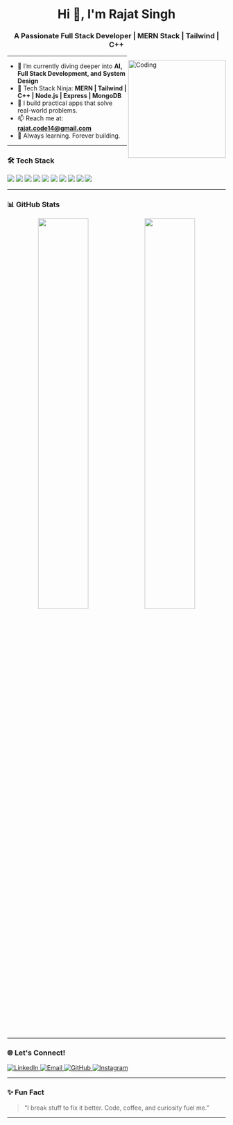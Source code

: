 <!-- Rajat Singh's GitHub Profile README -->

<h1 align="center">Hi 👋, I'm Rajat Singh</h1>
<h3 align="center">A Passionate Full Stack Developer | MERN Stack | Tailwind | C++</h3>

<img align="right" alt="Coding" width="225" style="padding-top: 10px;" src="https://cdn.dribbble.com/users/1162077/screenshots/3848914/programmer.gif">


---

- 🌱 I’m currently diving deeper into **AI, Full Stack Development, and System Design**
- 🧠 Tech Stack Ninja: **MERN | Tailwind | C++ | Node.js | Express | MongoDB**
- 🚀 I build practical apps that solve real-world problems.
- 📫 Reach me at: **[rajat.code14@gmail.com](mailto:rajat.code14@gmail.com)**
- 🧠 Always learning. Forever building.

---

### 🛠️ Tech Stack

<p align="left">
  <img src="https://img.shields.io/badge/-JavaScript-black?style=flat-square&logo=javascript" />
  <img src="https://img.shields.io/badge/-React-black?style=flat-square&logo=react" />
  <img src="https://img.shields.io/badge/-Node.js-black?style=flat-square&logo=node.js" />
  <img src="https://img.shields.io/badge/-Express-black?style=flat-square&logo=express" />
  <img src="https://img.shields.io/badge/-MongoDB-black?style=flat-square&logo=mongodb" />
  <img src="https://img.shields.io/badge/-TailwindCSS-38bdf8?style=flat-square&logo=tailwind-css&logoColor=white" />
  <img src="https://img.shields.io/badge/-C++-00599C?style=flat-square&logo=c%2B%2B&logoColor=white" />
  <img src="https://img.shields.io/badge/-Git-black?style=flat-square&logo=git" />
  <img src="https://img.shields.io/badge/-GitHub-black?style=flat-square&logo=github" />
  <img src="https://img.shields.io/badge/-VS%20Code-007ACC?style=flat-square&logo=visual-studio-code&logoColor=white" />
</p>

---

### 📊 GitHub Stats

<p align="center">
  <img src="https://github-readme-stats.vercel.app/api?username=therajat14&show_icons=true&theme=radical" width="48%" />
   <img src="https://github-readme-stats.vercel.app/api/top-langs/?username=therajat14&layout=compact&theme=radical" width="48%" />
</p>

<p align="center">

</p>

---

### 🌐 Let's Connect!

<p align="left">
  <a href="https://www.linkedin.com/in/rajatcode14/" target="_blank">
    <img alt="LinkedIn" src="https://img.shields.io/badge/-Rajat%20Singh-blue?style=flat-square&logo=linkedin" />
  </a>
  <a href="mailto:rajat.code14@gmail.com">
    <img alt="Email" src="https://img.shields.io/badge/-rajat.code14@gmail.com-c14438?style=flat-square&logo=gmail&logoColor=white" />
  </a>
  <a href="https://github.com/therajat14" target="_blank">
    <img alt="GitHub" src="https://img.shields.io/badge/-GitHub-181717?style=flat-square&logo=github" />
  </a>
  <a href="https://www.instagram.com/therajat14/" target="_blank">
    <img alt="Instagram" src="https://img.shields.io/badge/-@therajat14-E4405F?style=flat-square&logo=instagram&logoColor=white" />
  </a>
</p>

---

### ✨ Fun Fact

> “I break stuff to fix it better. Code, coffee, and curiosity fuel me.”

---

<!-- Show some ❤️ by starring my repositories! -->
